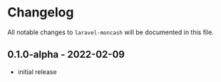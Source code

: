 # Changelog

All notable changes to `laravel-moncash` will be documented in this file.

## 0.1.0-alpha - 2022-02-09

- initial release
